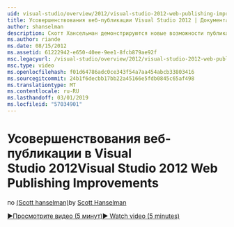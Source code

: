 ```yaml
---
uid: visual-studio/overview/2012/visual-studio-2012-web-publishing-improvements
title: Усовершенствования веб-публикации Visual Studio 2012 | Документация Майкрософт
author: shanselman
description: Скотт Хансельман демонстрируются новые возможности публикации web в Visual Studio 2012.
ms.author: riande
ms.date: 08/15/2012
ms.assetid: 61222942-e650-40ee-9ee1-8fcb879ae92f
msc.legacyurl: /visual-studio/overview/2012/visual-studio-2012-web-publishing-improvements
msc.type: video
ms.openlocfilehash: f01d64786adc0ce343f54a7aa454abcb33803416
ms.sourcegitcommit: 24b1f6decbb17bb22a45166e5fdb0845c65af498
ms.translationtype: MT
ms.contentlocale: ru-RU
ms.lasthandoff: 03/01/2019
ms.locfileid: "57034901"
---
```

<a name="visual-studio-2012-web-publishing-improvements"></a><span data-ttu-id="c2f2e-103">Усовершенствования веб-публикации в Visual Studio 2012</span><span class="sxs-lookup"><span data-stu-id="c2f2e-103">Visual Studio 2012 Web Publishing Improvements</span></span>
====================
<span data-ttu-id="c2f2e-104">по [(Scott hanselman)](https://github.com/shanselman)</span><span class="sxs-lookup"><span data-stu-id="c2f2e-104">by [Scott Hanselman](https://github.com/shanselman)</span></span>

[<span data-ttu-id="c2f2e-105">&#9654;Просмотрите видео (5 минут)</span><span class="sxs-lookup"><span data-stu-id="c2f2e-105">&#9654; Watch video (5 minutes)</span></span>](https://channel9.msdn.com/Blogs/ASP-NET-Site-Videos/visual-studio-2012-web-publishing-improvements)
